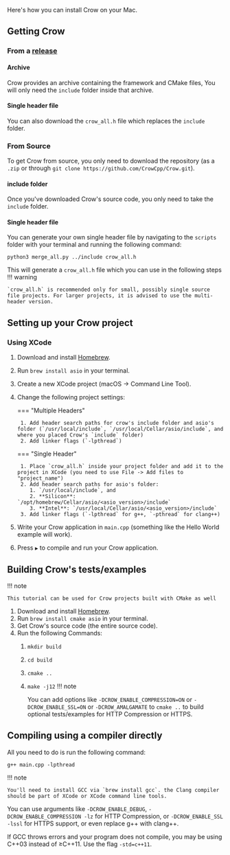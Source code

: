 Here's how you can install Crow on your Mac.
## Getting Crow
### From a [release](https://github.com/CrowCpp/Crow/releases)
#### Archive
Crow provides an archive containing the framework and CMake files, You will only need the `include` folder inside that archive.
#### Single header file
You can also download the `crow_all.h` file which replaces the `include` folder.

### From Source
To get Crow from source, you only need to download the repository (as a `.zip` or through `git clone https://github.com/CrowCpp/Crow.git`).
#### include folder
Once you've downloaded Crow's source code, you only need to take the `include` folder.
#### Single header file
You can generate your own single header file by navigating to the `scripts` folder with your terminal and running the following command:
```
python3 merge_all.py ../include crow_all.h
```
This will generate a `crow_all.h` file which you can use in the following steps
!!! warning

    `crow_all.h` is recommended only for small, possibly single source file projects. For larger projects, it is advised to use the multi-header version.


## Setting up your Crow project
### Using XCode
1. Download and install [Homebrew](https://brew.sh).
2. Run `brew install asio` in your terminal.
3. Create a new XCode project (macOS -> Command Line Tool).
4. Change the following project settings:

    === "Multiple Headers"

        1. Add header search paths for crow's include folder and asio's folder (`/usr/local/include`, `/usr/local/Cellar/asio/include`, and where you placed Crow's `include` folder)
        2. Add linker flags (`-lpthread`)

    === "Single Header"

        1. Place `crow_all.h` inside your project folder and add it to the project in XCode (you need to use File -> Add files to "project_name")
        2. Add header search paths for asio's folder:
           1. `/usr/local/include`, and
           2. **Silicon**: `/opt/homebrew/Cellar/asio/<asio_version>/include`
           3. **Intel**: `/usr/local/Cellar/asio/<asio_version>/include`
        3. Add linker flags (`-lpthread` for g++, `-pthread` for clang++)

5. Write your Crow application in `main.cpp` (something like the Hello World example will work).
6. Press `▶` to compile and run your Crow application.


## Building Crow's tests/examples
!!! note

    This tutorial can be used for Crow projects built with CMake as well

1. Download and install [Homebrew](https://brew.sh).
2. Run `brew install cmake asio` in your terminal.
3. Get Crow's source code (the entire source code).
3. Run the following Commands:
    1. `mkdir build`
    2. `cd build`
    3. `cmake ..`
    4. `make -j12`
!!! note

        You can add options like `-DCROW_ENABLE_COMPRESSION=ON` 
		or `-DCROW_ENABLE_SSL=ON` 
		or `-DCROW_AMALGAMATE` 
		to `cmake ..` to build optional tests/examples for HTTP Compression or HTTPS.

## Compiling using a compiler directly
All you need to do is run the following command:
```
g++ main.cpp -lpthread
```
!!! note

    You'll need to install GCC via `brew install gcc`. the Clang compiler should be part of XCode or XCode command line tools.

You can use arguments like `-DCROW_ENABLE_DEBUG`, `-DCROW_ENABLE_COMPRESSION -lz` for HTTP Compression, or `-DCROW_ENABLE_SSL -lssl` for HTTPS support, or even replace g++ with clang++.

If GCC throws errors and your program does not compile, you may be using C++03 instead of ≥C++11. Use the flag `-std=c++11`.
